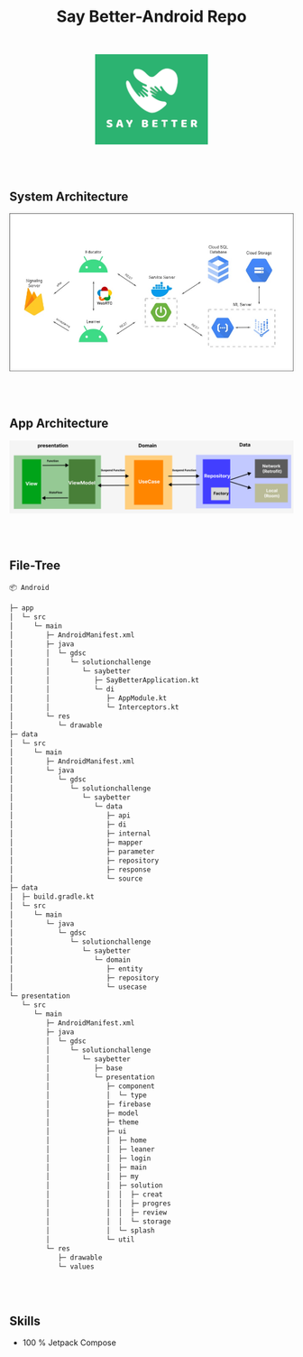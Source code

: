 # <center>Say Better-Android Repo</center>

<br>
<p align="center">
<img src="./presentation/src/main/res/drawable/system_logo.png" width="200px" alt="SayBetter Logo" />
</p>



</br>

<br>

## System Architecture
<p align="center">
<img src="./presentation/src/main/res/drawable/system_img.png" width="600px" alt="SayBetter system" />
</p>
</br>


<br>

## App Architecture
<p align="center">
<img src="./presentation/src/main/res/drawable/system_app.png" width="600px" alt="SayBetter system" />
</p>
</br>


<br>

## File-Tree
```
📦 Android

├─ app
│  └─ src
│     └─ main
│        ├─ AndroidManifest.xml
│        ├─ java
│        │  └─ gdsc
│        │     └─ solutionchallenge
│        │        └─ saybetter
│        │           ├─ SayBetterApplication.kt
│        │           └─ di
│        │              ├─ AppModule.kt
│        │              └─ Interceptors.kt
│        └─ res
│           └─ drawable
├─ data
│  └─ src
│     └─ main
│        ├─ AndroidManifest.xml
│        └─ java
│           └─ gdsc
│              └─ solutionchallenge
│                 └─ saybetter
│                    └─ data
│                       ├─ api
│                       ├─ di
│                       ├─ internal
│                       ├─ mapper
│                       ├─ parameter
│                       ├─ repository
│                       ├─ response
│                       └─ source
├─ data
│  ├─ build.gradle.kt
│  └─ src
│     └─ main
│        └─ java
│           └─ gdsc
│              └─ solutionchallenge
│                 └─ saybetter
│                    └─ domain
│                       ├─ entity
│                       ├─ repository
│                       └─ usecase
└─ presentation
   └─ src
      └─ main
         ├─ AndroidManifest.xml
         ├─ java
         │  └─ gdsc
         │     └─ solutionchallenge
         │        └─ saybetter
         │           ├─ base
         │           └─ presentation
         │              ├─ component
         │              │  └─ type
         │              ├─ firebase
         │              ├─ model
         │              ├─ theme
         │              ├─ ui
         │              │  ├─ home
         │              │  ├─ leaner
         │              │  ├─ login
         │              │  ├─ main
         │              │  ├─ my
         │              │  ├─ solution
         │              │  │  ├─ creat
         │              │  │  ├─ progres
         │              │  │  ├─ review
         │              │  │  └─ storage
         │              │  └─ splash
         │              └─ util
         └─ res
            ├─ drawable
            └─ values
```

</br>



<br>

## Skills
- 100 % Jetpack Compose
  </br>